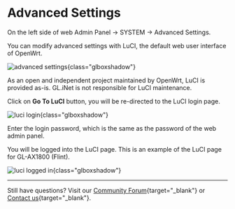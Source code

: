 # Advanced Settings

On the left side of web Admin Panel -> SYSTEM -> Advanced Settings.

You can modify advanced settings with LuCI, the default web user interface of OpenWrt.

![advanced settings](https://static.gl-inet.com/docs/router/en/4/interface_guide/advanced_settings/go_to_luci.png){class="glboxshadow"}

As an open and independent project maintained by OpenWrt, LuCI is provided as-is. GL.iNet is not responsible for LuCI maintenance.

Click on **Go To LuCI** button, you will be re-directed to the LuCI login page. 

![luci login](https://static.gl-inet.com/docs/router/en/4/interface_guide/advanced_settings/luci_login.jpg){class="glboxshadow"}

Enter the login password, which is the same as the password of the web admin panel.

You will be logged into the LuCI page. This is an example of the LuCI page for GL-AX1800 (Flint).

![luci logged in](https://static.gl-inet.com/docs/router/en/4/interface_guide/advanced_settings/luci_logged_in.jpg){class="glboxshadow"}

---

Still have questions? Visit our [Community Forum](https://forum.gl-inet.com){target="_blank"} or [Contact us](https://www.gl-inet.com/contacts/){target="_blank"}.
